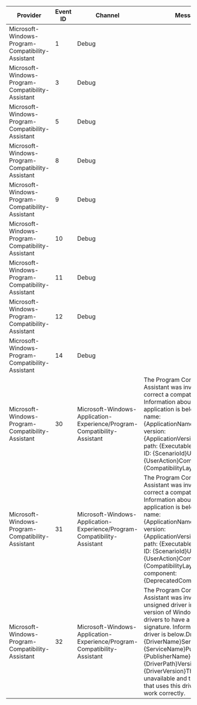 Provider                                           |  Event ID  |  Channel                                                                   |  Message
---------------------------------------------------|------------|----------------------------------------------------------------------------|-----------------------------------------------------------------------------------------------------------------------------------------------------------------------------------------------------------------------------------------------------------------------------------------------------------------------------------------------------------------------------------------------------------------------
Microsoft-Windows-Program-Compatibility-Assistant  |  1         |  Debug                                                                     |
Microsoft-Windows-Program-Compatibility-Assistant  |  3         |  Debug                                                                     |
Microsoft-Windows-Program-Compatibility-Assistant  |  5         |  Debug                                                                     |
Microsoft-Windows-Program-Compatibility-Assistant  |  8         |  Debug                                                                     |
Microsoft-Windows-Program-Compatibility-Assistant  |  9         |  Debug                                                                     |
Microsoft-Windows-Program-Compatibility-Assistant  |  10        |  Debug                                                                     |
Microsoft-Windows-Program-Compatibility-Assistant  |  11        |  Debug                                                                     |
Microsoft-Windows-Program-Compatibility-Assistant  |  12        |  Debug                                                                     |
Microsoft-Windows-Program-Compatibility-Assistant  |  14        |  Debug                                                                     |
Microsoft-Windows-Program-Compatibility-Assistant  |  30        |  Microsoft-Windows-Application-Experience/Program-Compatibility-Assistant  |  The Program Compatibility Assistant was invoked to correct a compatibility problem. Information about the application is below.Application name: {ApplicationName}Application version: {ApplicationVersion}Executable path: {ExecutablePath}Scenario ID: {ScenarioId}User action: {UserAction}Compatibility layer: {CompatibilityLayer}
Microsoft-Windows-Program-Compatibility-Assistant  |  31        |  Microsoft-Windows-Application-Experience/Program-Compatibility-Assistant  |  The Program Compatibility Assistant was invoked to correct a compatibility problem. Information about the application is below.Application name: {ApplicationName}Application version: {ApplicationVersion}Executable path: {ExecutablePath}Scenario ID: {ScenarioId}User action: {UserAction}Compatibility layer: {CompatibilityLayer}Deprecated component: {DeprecatedComponent}
Microsoft-Windows-Program-Compatibility-Assistant  |  32        |  Microsoft-Windows-Application-Experience/Program-Compatibility-Assistant  |  The Program Compatibility Assistant was invoked due to an unsigned driver install. This version of Windows requires all drivers to have a valid digital signature. Information about the driver is below.Driver: {DriverName}Service: {ServiceName}Publisher: {PublisherName}Location: {DriverPath}Version: {DriverVersion}This driver is unavailable and the program that uses this driver might not work correctly.